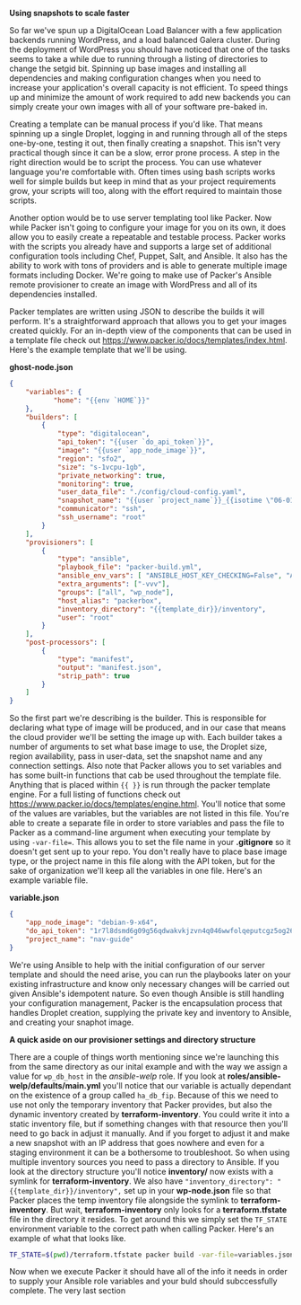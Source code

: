 **Using snapshots to scale faster**

So far we've spun up a DigitalOcean Load Balancer with a few application backends running WordPress, and a load balanced Galera cluster. During the deployment of WordPress you should have noticed that one of the tasks seems to take a while due to running through a listing of directories to change the setgid bit. Spinning up base images and installing all dependencies and making configuration changes when you need to increase your application's overall capacity is not efficient. To speed things up and minimize the amount of work required to add new backends you can simply create your own images with all of your software pre-baked in.

Creating a template can be manual process if you'd like. That means spinning up a single Droplet, logging in and running through all of the steps one-by-one, testing it out, then finally creating a snapshot. This isn't very practical though since it can be a slow, error prone process. A step in the right direction would be to script the process. You can use whatever language you're comfortable with. Often times using bash scripts works well for simple builds but keep in mind that as your project requirements grow, your scripts will too, along with the effort required to maintain those scripts.

Another option would be to use server templating tool like Packer. Now while Packer isn't going to configure your image for you on its own, it does allow you to easily create a repeatable and testable process. Packer works with the scripts you already have and supports a large set of additional configuration tools including Chef, Puppet, Salt, and Ansible. It also has the ability to work with tons of providers and is able to generate multiple image formats including Docker. We're going to make use of Packer's Ansible remote provisioner to create an image with WordPress and all of its dependencies installed.

Packer templates are written using JSON to describe the builds it will perform. It's a straightforward approach that allows you to get your images created quickly. For an in-depth view of the components that can be used in a template file check out https://www.packer.io/docs/templates/index.html. Here's the example template that we'll be using.

**ghost-node.json**
```json
{
    "variables": {
           "home": "{{env `HOME`}}"
    },
    "builders": [
        {
            "type": "digitalocean",
            "api_token": "{{user `do_api_token`}}",
            "image": "{{user `app_node_image`}}",
            "region": "sfo2",
            "size": "s-1vcpu-1gb",
            "private_networking": true,
            "monitoring": true,
            "user_data_file": "./config/cloud-config.yaml",
            "snapshot_name": "{{user `project_name`}}_{{isotime \"06-01-02-03-04-05\"}}",
            "communicator": "ssh",
            "ssh_username": "root"
        }
    ],
    "provisioners": [
        {
            "type": "ansible",
            "playbook_file": "packer-build.yml",
            "ansible_env_vars": [ "ANSIBLE_HOST_KEY_CHECKING=False", "ANSIBLE_SSH_ARGS='-o ForwardAgent=yes -o ControlMaster=auto -o ControlPersist=60s'"],
            "extra_arguments": ["-vvv"],
            "groups": ["all", "wp_node"],
            "host_alias": "packerbox",
            "inventory_directory": "{{template_dir}}/inventory",
            "user": "root"
        }
    ],
    "post-processors": [
        {
            "type": "manifest",
            "output": "manifest.json",
            "strip_path": true
        }
    ]
}
```

So the first part we're describing is the builder. This is responsible for declaring what type of image will be produced, and in our case that means the cloud provider we'll be setting the image up with. Each builder takes a number of arguments to set what base image to use, the Droplet size, region availability, pass in user-data, set the snapshot name and any connection settings. Also note that Packer allows you to set variables and has some built-in functions that cab be used throughout the template file. Anything that is placed within `{{ }}` is run through the packer template engine. For a full listing of functions check out https://www.packer.io/docs/templates/engine.html. You'll notice that some of the values are variables, but the variables are not listed in this file. You're able to create a separate file in order to store variables and pass the file to Packer as a command-line argument when executing your template by using `-var-file=`. This allows you to set the file name in your **.gitignore** so it doesn't get sent up to your repo. You don't really have to place base image type, or the project name in this file along with the API token, but for the sake of organization we'll keep all the variables in one file. Here's an example variable file.

**variable.json**
```json
{
	"app_node_image": "debian-9-x64",
	"do_api_token": "1r7l8dsmd6g09g56qdwakvkjzvn4q046wwfolqeputcgz5og26vyheg781f5bvbz",
	"project_name": "nav-guide"
}
```

We're using Ansible to help with the initial configuration of our server template and should the need arise, you can run the playbooks later on your existing infrastructure and know only necessary changes will be carried out given Ansible's idempotent nature. So even though Ansible is still handling your configuration management, Packer is the encapsulation process that handles Droplet creation, supplying the private key and inventory to Ansible, and creating your snaphot image.

**A quick aside on our provisioner settings and directory structure**

There are a couple of things worth mentioning since we're launching this from the same directory as our inital example and with the way we assign a value for `wp_db_host` in the *ansible-welp* role. If you look at **roles/ansible-welp/defaults/main.yml** you'll notice that our variable is actually dependant on the existence of a group called `ha_db_fip`. Because of this we need to use not only the temporary inventory that Packer provides, but also the dynamic inventory created by **terraform-inventory**. You could write it into a static inventory file, but if something changes with that resource then you'll need to go back in adjust it manually. And if you forget to adjust it and make a new snapshot with an IP address that goes nowhere and even for a staging environment it can be a bothersome to troubleshoot. So when using multiple inventory sources you need to pass a directory to Ansible. If you look at the directory structure you'll notice **inventory/** now exists with a symlink for **terraform-inventory**. We also have `"inventory_directory": "{{template_dir}}/inventory",` set up in your **wp-node.json** file so that Packer places the temp inventory file alongside the symlink to **terraform-inventory**. But wait, **terraform-inventory** only looks for a **terraform.tfstate** file in the directory it resides. To get around this we simply set the `TF_STATE` environment variable to the correct path when calling Packer. Here's an example of what that looks like.

```sh
TF_STATE=$(pwd)/terraform.tfstate packer build -var-file=variables.json wp-node.json
```

Now when we execute Packer it should have all of the info it needs in order to supply your Ansible role variables and your buld should subccessfully complete. The very last section 
